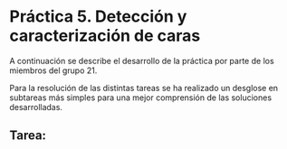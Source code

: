# Práctica 5. Detección y caracterización de caras

A continuación se describe el desarrollo de la práctica por parte de los miembros del grupo 21.

Para la resolución de las distintas tareas se ha realizado un desglose en subtareas más simples para una mejor comprensión de las soluciones desarrolladas.

## Tarea:

